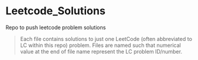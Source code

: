 # Leetcode_Solutions
Repo to push leetcode problem solutions

>Each file contains solutions to just one LeetCode (often abbreviated to LC within this repo) problem.
>Files are named such that numerical value at the end of file name represent the LC problem ID/number.


